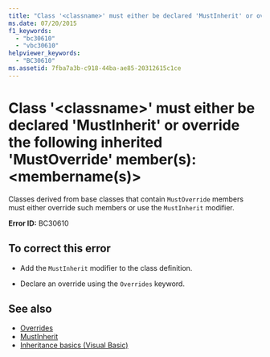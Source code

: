 ```yaml
---
title: "Class '<classname>' must either be declared 'MustInherit' or override the following inherited 'MustOverride' member(s): <membername(s)>"
ms.date: 07/20/2015
f1_keywords: 
  - "bc30610"
  - "vbc30610"
helpviewer_keywords: 
  - "BC30610"
ms.assetid: 7fba7a3b-c918-44ba-ae85-20312615c1ce
---
```

# Class '\<classname>' must either be declared 'MustInherit' or override the following inherited 'MustOverride' member(s): \<membername(s)>
Classes derived from base classes that contain `MustOverride` members must either override such members or use the `MustInherit` modifier.  
  
 **Error ID:** BC30610  
  
## To correct this error  
  
- Add the `MustInherit` modifier to the class definition.  
  
- Declare an override using the `Overrides` keyword.  
  
## See also

- [Overrides](../../visual-basic/language-reference/modifiers/overrides.md)
- [MustInherit](../../visual-basic/language-reference/modifiers/mustinherit.md)
- [Inheritance basics (Visual Basic)](../programming-guide/language-features/objects-and-classes/inheritance-basics.md)
